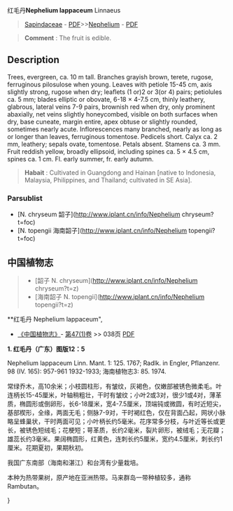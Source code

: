 红毛丹**Nephelium lappaceum** Linnaeus

> [Sapindaceae](http://www.iplant.cn/info/Sapindaceae?t=foc) - [PDF](http://www.iplant.cn/foc/pdf/Sapindaceae.pdf)>>[Nephelium](http://www.iplant.cn/info/Nephelium?t=foc) - [PDF](http://www.iplant.cn/foc/pdf/Nephelium.pdf)


> **Comment** : 
> The fruit is edible.

## Description

Trees, evergreen, ca. 10 m tall. Branches grayish brown, terete, rugose, ferruginous pilosulose when young. Leaves with petiole 15-45 cm, axis slightly strong, rugose when dry; leaflets (1 or)2 or 3(or 4) pairs; petiolules ca. 5 mm; blades elliptic or obovate, 6-18 × 4-7.5 cm, thinly leathery, glabrous, lateral veins 7-9 pairs, brownish red when dry, only prominent abaxially, net veins slightly honeycombed, visible on both surfaces when dry, base cuneate, margin entire, apex obtuse or slightly rounded, sometimes nearly acute. Inflorescences many branched, nearly as long as or longer than leaves, ferruginous tomentose. Pedicels short. Calyx ca. 2 mm, leathery; sepals ovate, tomentose. Petals absent. Stamens ca. 3 mm. Fruit reddish yellow, broadly ellipsoid, including spines ca. 5 × 4.5 cm, spines ca. 1 cm. Fl. early summer, fr. early autumn.


> **Habait** : 
> Cultivated in Guangdong and Hainan [native to Indonesia, Malaysia, Philippines, and Thailand; cultivated in SE Asia].



### Parsublist

* [N.  chryseum  韶子](http://www.iplant.cn/info/Nephelium chryseum?t=foc)
* [N.  topengii  海南韶子](http://www.iplant.cn/info/Nephelium topengii?t=foc)

## 中国植物志

> * [韶子  N.  chryseum](http://www.iplant.cn/info/Nephelium chryseum?t=z)
> * [海南韶子  N.  topengii](http://www.iplant.cn/info/Nephelium topengii?t=z)


**红毛丹 Nephelium lappaceum",



* [《中国植物志》](http://www.iplant.cn/frps)- [第47(1)卷](http://www.iplant.cn/frps/vol/47(1)) >> 038页 [PDF](http://www.iplant.cn/frps/pdf/47(1)/038.PDF)


**1. 红毛丹（广东）图版12：5**

Nephelium lappaceum Linn. Mant. 1: 125. 1767; Radlk. in Engler, Pflanzenr. 98 (IV. 165): 957-961 1932-1933; 海南植物志3: 85. 1974.

常绿乔木，高10余米；小枝圆柱形，有皱纹，灰褐色，仅嫩部被锈色微柔毛。叶连柄长15-45厘米，叶轴稍粗壮，干时有皱纹；小叶2或3对，很少1或4对，薄革质，椭圆形或倒卵形，长6-18厘米，宽4-7.5厘米，顶端钝或微圆，有时近短尖，基部楔形，全缘，两面无毛；侧脉7-9对，干时褐红色，仅在背面凸起，网状小脉略呈蜂巢状，干时两面可见；小叶柄长约5毫米。花序常多分枝，与叶近等长或更长，被锈色短绒毛；花梗短；萼革质，长约2毫米，裂片卵形，被绒毛；无花瓣；雄蕊长约3毫米。果阔椭圆形，红黄色，连刺长约5厘米，宽约4.5厘米，刺长约1厘米。花期夏初，果期秋初。

我国广东南部（海南和湛江）和台湾有少量栽培。

本种为热带果树，原产地在亚洲热带。马来群岛一带种植较多，通称 Rambutan。



}